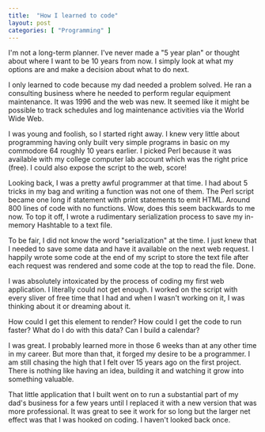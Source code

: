 ```yaml
---
title:  "How I learned to code"
layout: post
categories: [ "Programming" ]
---
```


I'm not a long-term planner. I've never made a "5 year plan" or thought about where I want to be 10 years from now. I simply look at what my options are and make a decision about what to do next. 

I only learned to code because my dad needed a problem solved. He ran a consulting business where he needed to perform regular equipment maintenance. It was 1996 and the web was new. It seemed like it might be possible to track schedules and log maintenance activities via the World Wide Web.

I was young and foolish, so I started right away. I knew very little about programming having only built very simple programs in basic on my commodore 64 roughly 10 years earlier. I picked Perl because it was available with my college computer lab account which was the right price (free). I could also expose the script to the web, score!

Looking back, I was a pretty awful programmer at that time. I had about 5 tricks in my bag and writing a function was not one of them. The Perl script became one long if statement with print statements to emit HTML. Around 800 lines of code with no functions. Wow, does this seem backwards to me now. To top it off, I wrote a rudimentary serialization process to save my in-memory Hashtable to a text file. 

To be fair, I did not know the word "serialization" at the time. I just knew that I needed to save some data and have it available on the next web request. I happily wrote some code at the end of my script to store the text file after each request was rendered and some code at the top to read the file. Done.

I was absolutely intoxicated by the process of coding my first web application. I literally could not get enough. I worked on the script with every sliver of free time that I had and when I wasn't working on it, I was thinking about it or dreaming about it.

How could I get this element to render? How could I get the code to run faster? What do I do with this data? Can I build a calendar?

I was great. I probably learned more in those 6 weeks than at any other time in my career. But more than that, it forged my desire to be a programmer. I am still chasing the high that I felt over 15 years ago on the first project. There is nothing like having an idea, building it and watching it grow into something valuable.

That little application that I built went on to run a substantial part of my dad's business for a few years until I replaced it with a new version that was more professional. It was great to see it work for so long but the larger net effect was that I was hooked on coding. I haven't looked back once.

